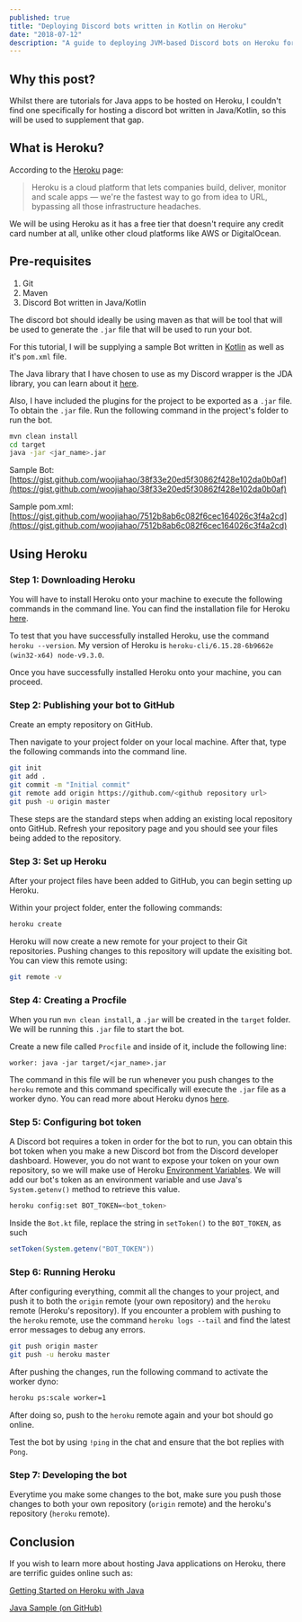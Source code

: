 ```yaml
---
published: true
title: "Deploying Discord bots written in Kotlin on Heroku"
date: "2018-07-12"
description: "A guide to deploying JVM-based Discord bots on Heroku for free"
---
```

## Why this post?
Whilst there are tutorials for Java apps to be hosted on Heroku, I couldn't find one specifically for hosting a discord bot written in Java/Kotlin, so this will be used to supplement that gap.

## What is Heroku?
According to the [Heroku](https://www.heroku.com/what) page:

> Heroku is a cloud platform that lets companies build, deliver, monitor and scale apps — we're the fastest way to go from idea to URL, bypassing all those infrastructure headaches.

We will be using Heroku as it has a free tier that doesn't require any credit card number at all, unlike other cloud platforms like AWS or DigitalOcean. 

## Pre-requisites
1. Git 
2. Maven
3. Discord Bot written in Java/Kotlin

The discord bot should ideally be using maven as that will be tool that will be used to generate the `.jar` file that will be used to run your bot.

For this tutorial, I will be supplying a sample Bot written in [Kotlin](https://kotlinlang.org/) as well as it's `pom.xml` file.

The Java library that I have chosen to use as my Discord wrapper is the JDA library, you can learn about it [here](https://github.com/DV8FromTheWorld/JDA).

Also, I have included the plugins for the project to be exported as a `.jar` file. To obtain the `.jar` file. Run the following command in the project's folder to run the bot.

```bash
mvn clean install
cd target
java -jar <jar_name>.jar
```

Sample Bot: [https://gist.github.com/woojiahao/38f33e20ed5f30862f428e102da0b0af](https://gist.github.com/woojiahao/38f33e20ed5f30862f428e102da0b0af)

Sample pom.xml: [https://gist.github.com/woojiahao/7512b8ab6c082f6cec164026c3f4a2cd](https://gist.github.com/woojiahao/7512b8ab6c082f6cec164026c3f4a2cd)

## Using Heroku
### Step 1: Downloading Heroku
You will have to install Heroku onto your machine to execute the following commands in the command line. You can find the installation file for Heroku [here](https://devcenter.heroku.com/articles/heroku-cli).

To test that you have successfully installed Heroku, use the command `heroku --version`. My version of Heroku is `heroku-cli/6.15.28-6b9662e (win32-x64) node-v9.3.0`.

Once you have successfully installed Heroku onto your machine, you can proceed.

### Step 2: Publishing your bot to GitHub
Create an empty repository on GitHub.

Then navigate to your project folder on your local machine. After that, type the following commands into the command line.

```bash
git init
git add .
git commit -m "Initial commit"
git remote add origin https://github.com/<github repository url>
git push -u origin master
```

These steps are the standard steps when adding an existing local repository onto GitHub.
Refresh your repository page and you should see your files being added to the repository. 

### Step 3: Set up Heroku 
After your project files have been added to GitHub, you can begin setting up Heroku.

Within your project folder, enter the following commands:

```bash
heroku create
```

Heroku will now create a new remote for your project to their Git repositories. Pushing changes to this repository will update the exisiting bot. You can view this remote using:

```bash 
git remote -v
```

### Step 4: Creating a Procfile
When you run `mvn clean install`, a `.jar` will be created in the `target` folder. We will be running this `.jar` file to start the bot. 

Create a new file called `Procfile` and inside of it, include the following line:

```
worker: java -jar target/<jar_name>.jar
```

The command in this file will be run whenever you push changes to the `heroku` remote and this command specifically will execute the `.jar` file as a worker dyno. You can read more about Heroku dynos [here](https://www.heroku.com/dynos). 

### Step 5: Configuring bot token
A Discord bot requires a token in order for the bot to run, you can obtain this bot token when you make a new Discord bot from the Discord developer dashboard. However, you do not want to expose your token on your own repository, so we will make use of Heroku [Environment Variables](https://devcenter.heroku.com/articles/config-vars). We will add our bot's token as an environment variable and use Java's `System.getenv()` method to retrieve this value.

```bash
heroku config:set BOT_TOKEN=<bot_token>
```

Inside the `Bot.kt` file, replace the string in `setToken()` to the `BOT_TOKEN`, as such

```java
setToken(System.getenv("BOT_TOKEN"))
```

### Step 6: Running Heroku
After configuring everything, commit all the changes to your project, and push it to both the `origin` remote (your own repository) and the `heroku` remote (Heroku's repository). If you encounter a problem with pushing to the `heroku` remote, use the command `heroku logs --tail` and find the latest error messages to debug any errors.

```bash
git push origin master
git push -u heroku master
```

After pushing the changes, run the following command to activate the worker dyno:

```bash
heroku ps:scale worker=1
```

After doing so, push to the `heroku` remote again and your bot should go online.

Test the bot by using `!ping` in the chat and ensure that the bot replies with `Pong`.

### Step 7: Developing the bot
Everytime you make some changes to the bot, make sure you push those changes to both your own repository (`origin` remote) and the heroku's repository (`heroku` remote).

## Conclusion
If you wish to learn more about hosting Java applications on Heroku, there are terrific guides online such as:

[Getting Started on Heroku with Java](https://devcenter.heroku.com/articles/getting-started-with-java#introduction)

[Java Sample (on GitHub)](https://github.com/heroku/java-sample)
